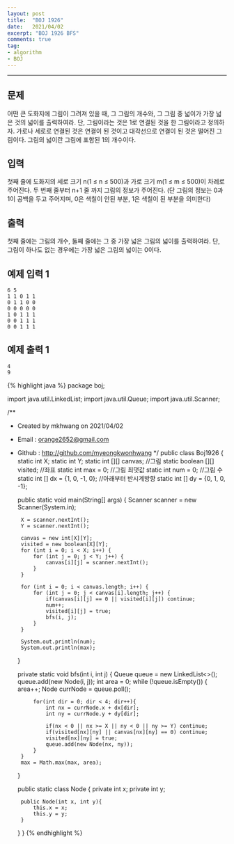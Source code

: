 ```yaml
---
layout: post 
title:  "BOJ 1926"
date:   2021/04/02 
excerpt: "BOJ 1926 BFS"
comments: true 
tag:
- algorithm
- BOJ
---
```


---



## 문제

어떤 큰 도화지에 그림이 그려져 있을 때, 그 그림의 개수와, 그 그림 중 넓이가 가장 넓은 것의 넓이를 출력하여라. 단, 그림이라는 것은 1로 연결된 것을 한 그림이라고 정의하자. 가로나 세로로 연결된 것은 연결이 된 것이고 대각선으로 연결이 된 것은 떨어진 그림이다. 그림의 넓이란 그림에 포함된 1의 개수이다.

## 입력

첫째 줄에 도화지의 세로 크기 n(1 ≤ n ≤ 500)과 가로 크기 m(1 ≤ m ≤ 500)이 차례로 주어진다. 두 번째 줄부터 n+1 줄 까지 그림의 정보가 주어진다. (단 그림의 정보는 0과 1이 공백을 두고 주어지며, 0은 색칠이 안된 부분, 1은 색칠이 된 부분을 의미한다)

## 출력

첫째 줄에는 그림의 개수, 둘째 줄에는 그 중 가장 넓은 그림의 넓이를 출력하여라. 단, 그림이 하나도 없는 경우에는 가장 넓은 그림의 넓이는 0이다.

## 예제 입력 1

```
6 5
1 1 0 1 1
0 1 1 0 0
0 0 0 0 0
1 0 1 1 1
0 0 1 1 1
0 0 1 1 1
```

## 예제 출력 1

```
4
9
```

{% highlight java %}
package boj;

import java.util.LinkedList;
import java.util.Queue;
import java.util.Scanner;

/**
 * Created by mkhwang on 2021/04/02
 * Email : orange2652@gmail.com
 * Github : http://github.com/myeongkwonhwang
 */
public class Boj1926 {
    static int X;
    static int Y;
    static int [][] canvas; //그림
    static boolean [][] visited; //좌표
    static int max = 0; //그림 최댓값
    static int num = 0; //그림 수
    static int [] dx = {1, 0, -1, 0}; //아래부터 반시계방향
    static int [] dy = {0, 1, 0, -1};

    public static void main(String[] args) {
        Scanner scanner = new Scanner(System.in);

        X = scanner.nextInt();
        Y = scanner.nextInt();

        canvas = new int[X][Y];
        visited = new boolean[X][Y];
        for (int i = 0; i < X; i++) {
            for (int j = 0; j < Y; j++) {
                canvas[i][j] = scanner.nextInt();
            }
        }

        for (int i = 0; i < canvas.length; i++) {
            for (int j = 0; j < canvas[i].length; j++) {
                if(canvas[i][j] == 0 || visited[i][j]) continue;
                num++;
                visited[i][j] = true;
                bfs(i, j);
            }
        }

        System.out.println(num);
        System.out.println(max);
    }

    private static void bfs(int i, int j) {
        Queue<Node> queue = new LinkedList<>();
        queue.add(new Node(i, j));
        int area = 0;
        while (!queue.isEmpty()) {
            area++;
            Node currNode = queue.poll();

            for(int dir = 0; dir < 4; dir++){
                int nx = currNode.x + dx[dir];
                int ny = currNode.y + dy[dir];

                if(nx < 0 || nx >= X || ny < 0 || ny >= Y) continue;
                if(visited[nx][ny] || canvas[nx][ny] == 0) continue;
                visited[nx][ny] = true;
                queue.add(new Node(nx, ny));
            }
        }
        max = Math.max(max, area);
    }

    public static class Node {
        private int x;
        private int y;

        public Node(int x, int y){
            this.x = x;
            this.y = y;
        }
    }
}
{% endhighlight %} 
